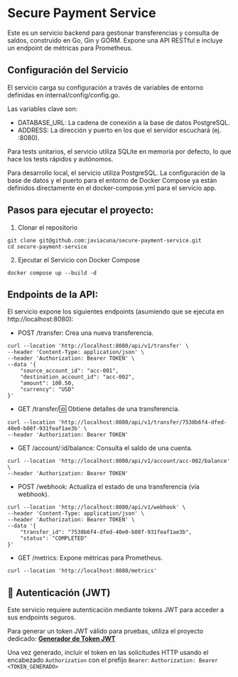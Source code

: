 # Secure Payment Service

Este es un servicio backend para gestionar transferencias y consulta de saldos, construido en Go, Gin y GORM. Expone una API RESTful e incluye un endpoint de métricas para Prometheus.

## Configuración del Servicio
El servicio carga su configuración a través de variables de entorno definidas en internal/config/config.go. 

Las variables clave son:
- DATABASE_URL: La cadena de conexión a la base de datos PostgreSQL.
- ADDRESS: La dirección y puerto en los que el servidor escuchará (ej. :8080).

Para tests unitarios, el servicio utiliza SQLite en memoria por defecto, lo que hace los tests rápidos y autónomos.

Para desarrollo local, el servicio utiliza PostgreSQL. La configuración de la base de datos y el puerto para el entorno de Docker Compose ya están definidos directamente en el docker-compose.yml para el servicio app.

## Pasos para ejecutar el proyecto:

1. Clonar el repositorio
```
git clone git@github.com:javiacuna/secure-payment-service.git
cd secure-payment-service
```

2. Ejecutar el Servicio con Docker Compose
```
docker compose up --build -d
```

## Endpoints de la API:
El servicio expone los siguientes endpoints (asumiendo que se ejecuta en http://localhost:8080):

- POST /transfer: Crea una nueva transferencia.

```
curl --location 'http://localhost:8080/api/v1/transfer' \
--header 'Content-Type: application/json' \
--header 'Authorization: Bearer TOKEN' \
--data '{
    "source_account_id": "acc-001",
    "destination_account_id": "acc-002",
    "amount": 100.50,
    "currency": "USD"
}'
```

- GET /transfer/:id: Obtiene detalles de una transferencia.

```
curl --location 'http://localhost:8080/api/v1/transfer/7538b6f4-dfed-40e0-b08f-931feaf1ae3b' \
--header 'Authorization: Bearer TOKEN'
```

- GET /account/:id/balance: Consulta el saldo de una cuenta.

```
curl --location 'http://localhost:8080/api/v1/account/acc-002/balance' \
--header 'Authorization: Bearer TOKEN'
```

- POST /webhook: Actualiza el estado de una transferencia (vía webhook).

```
curl --location 'http://localhost:8080/api/v1/webhook' \
--header 'Content-Type: application/json' \
--header 'Authorization: Bearer TOKEN' \
--data '{
    "transfer_id": "7538b6f4-dfed-40e0-b08f-931feaf1ae3b",
    "status": "COMPLETED"
}'
```

- GET /metrics: Expone métricas para Prometheus.

```
curl --location 'http://localhost:8080/metrics'
```

## 🔐 Autenticación (JWT)

Este servicio requiere autenticación mediante tokens JWT para acceder a sus endpoints seguros.

Para generar un token JWT válido para pruebas, utiliza el proyecto dedicado:
[**Generador de Token JWT**](https://github.com/javiacuna/jwt-token-generator)

Una vez generado, incluir el token en las solicitudes HTTP usando el encabezado `Authorization` con el prefijo `Bearer`:
`Authorization: Bearer <TOKEN_GENERADO>`
